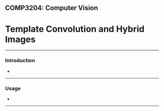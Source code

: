 ## COMP3204: Computer Vision
# Template Convolution and Hybrid Images
---
### Introduction

- 

---
### Usage

- 

---